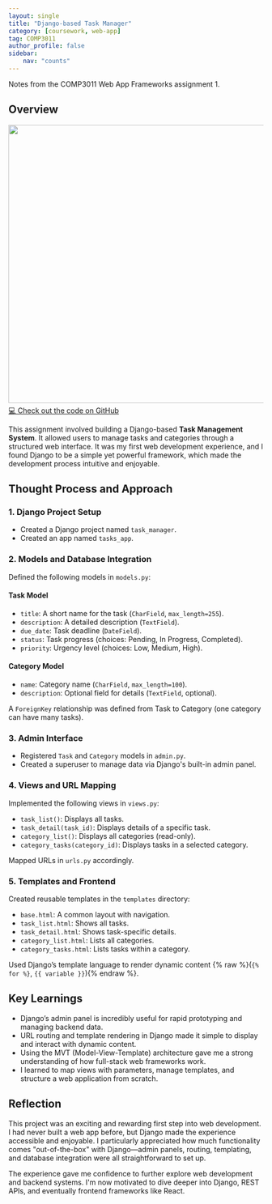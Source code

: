 ```yaml
---
layout: single
title: "Django-based Task Manager"
category: [coursework, web-app]
tag: COMP3011
author_profile: false
sidebar:
    nav: "counts"
---
```


Notes from the COMP3011 Web App Frameworks assignment 1.

## Overview

<div style="text-align: left; margin-bottom: 5px;">
  <img src="{{site.url}}/images/2025-03-16-WAF/WAF02-django.png" style="width: 550px;" />
</div>

<div> <a href="https://github.com/Dae-Y/django-task-manager">💻 Check out the code on GitHub</a> </div>

This assignment involved building a Django-based **Task Management System**. It allowed users to manage tasks and categories through a structured web interface. It was my first web development experience, and I found Django to be a simple yet powerful framework, which made the development process intuitive and enjoyable.


## Thought Process and Approach

### 1. Django Project Setup
- Created a Django project named `task_manager`.
- Created an app named `tasks_app`.

### 2. Models and Database Integration
Defined the following models in `models.py`:

#### Task Model
- `title`: A short name for the task (`CharField`, `max_length=255`).
- `description`: A detailed description (`TextField`).
- `due_date`: Task deadline (`DateField`).
- `status`: Task progress (choices: Pending, In Progress, Completed).
- `priority`: Urgency level (choices: Low, Medium, High).

#### Category Model
- `name`: Category name (`CharField`, `max_length=100`).
- `description`: Optional field for details (`TextField`, optional).

A `ForeignKey` relationship was defined from Task to Category (one category can have many tasks).

### 3. Admin Interface
- Registered `Task` and `Category` models in `admin.py`.
- Created a superuser to manage data via Django's built-in admin panel.

### 4. Views and URL Mapping
Implemented the following views in `views.py`:
- `task_list()`: Displays all tasks.
- `task_detail(task_id)`: Displays details of a specific task.
- `category_list()`: Displays all categories (read-only).
- `category_tasks(category_id)`: Displays tasks in a selected category.

Mapped URLs in `urls.py` accordingly.

### 5. Templates and Frontend
Created reusable templates in the `templates` directory:
- `base.html`: A common layout with navigation.
- `task_list.html`: Shows all tasks.
- `task_detail.html`: Shows task-specific details.
- `category_list.html`: Lists all categories.
- `category_tasks.html`: Lists tasks within a category.

Used Django’s template language to render dynamic content {% raw %}(`{% for %}`, `{{ variable }}`){% endraw %}.


## Key Learnings

- Django’s admin panel is incredibly useful for rapid prototyping and managing backend data.
- URL routing and template rendering in Django made it simple to display and interact with dynamic content.
- Using the MVT (Model-View-Template) architecture gave me a strong understanding of how full-stack web frameworks work.
- I learned to map views with parameters, manage templates, and structure a web application from scratch.


## Reflection

This project was an exciting and rewarding first step into web development. I had never built a web app before, but Django made the experience accessible and enjoyable. I particularly appreciated how much functionality comes "out-of-the-box" with Django—admin panels, routing, templating, and database integration were all straightforward to set up.

The experience gave me confidence to further explore web development and backend systems. I'm now motivated to dive deeper into Django, REST APIs, and eventually frontend frameworks like React.
